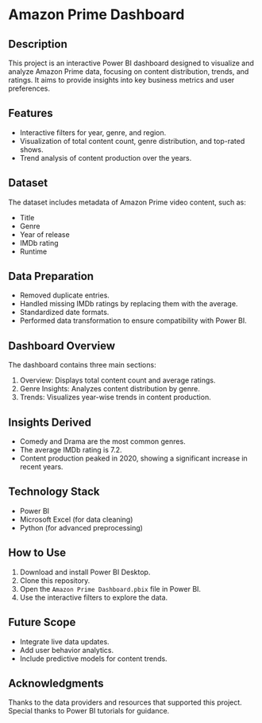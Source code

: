 # Amazon Prime Dashboard

## Description
This project is an interactive Power BI dashboard designed to visualize and analyze Amazon Prime data, focusing on content distribution, trends, and ratings. It aims to provide insights into key business metrics and user preferences.

## Features
- Interactive filters for year, genre, and region.
- Visualization of total content count, genre distribution, and top-rated shows.
- Trend analysis of content production over the years.

## Dataset
The dataset includes metadata of Amazon Prime video content, such as:
- Title
- Genre
- Year of release
- IMDb rating
- Runtime  

## Data Preparation
- Removed duplicate entries.
- Handled missing IMDb ratings by replacing them with the average.
- Standardized date formats.
- Performed data transformation to ensure compatibility with Power BI.

## Dashboard Overview
The dashboard contains three main sections:
1. Overview: Displays total content count and average ratings.
2. Genre Insights: Analyzes content distribution by genre.
3. Trends: Visualizes year-wise trends in content production.

## Insights Derived
- Comedy and Drama are the most common genres.
- The average IMDb rating is 7.2.
- Content production peaked in 2020, showing a significant increase in recent years.

## Technology Stack
- Power BI
- Microsoft Excel (for data cleaning)
- Python (for advanced preprocessing)

## How to Use
1. Download and install Power BI Desktop.
2. Clone this repository.
3. Open the `Amazon Prime Dashboard.pbix` file in Power BI.
4. Use the interactive filters to explore the data.

## Future Scope
- Integrate live data updates.
- Add user behavior analytics.
- Include predictive models for content trends.

## Acknowledgments
Thanks to the data providers and resources that supported this project. Special thanks to Power BI tutorials for guidance.
